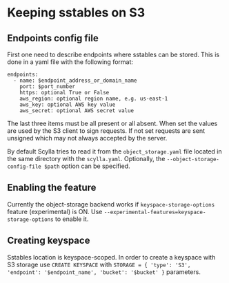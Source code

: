 # Keeping sstables on S3

## Endpoints config file

First one need to describe endpoints where sstables can be stored. This is done
in a yaml file with the following format:

```
endpoints:
  - name: $endpoint_address_or_domain_name
    port: $port_number
    https: optional True or False
    aws_region: optional region name, e.g. us-east-1
    aws_key: optional AWS key value
    aws_secret: optional AWS secret value
```

The last three items must be all present or all absent. When set the values are
used by the S3 client to sign requests. If not set requests are sent unsigned
which may not always accepted by the server.

By default Scylla tries to read it from the `object_storage.yaml` file
located in the same directory with the `scylla.yaml`. Optionally, the
`--object-storage-config-file $path` option can be specified.

## Enabling the feature

Currently the object-storage backend works if `keyspace-storage-options` feature
(experimental) is ON. Use `--experimental-features=keyspace-storage-options` to
enable it.

## Creating keyspace

Sstables location is keyspace-scoped. In order to create a keyspace with S3
storage use `CREATE KEYSPACE` with `STORAGE = { 'type': 'S3', 'endpoint': '$endpoint_name', 'bucket': '$bucket' }`
parameters.
